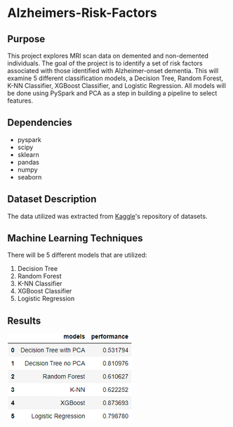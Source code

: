 # Alzheimers-Risk-Factors

## Purpose 
This project explores MRI scan data on demented and non-demented individuals. The goal of the project is to identify a set of risk factors associated with those identified with Alzheimer-onset dementia. This will examine 5 different classification models, a Decision Tree, Random Forest, K-NN Classifier, XGBoost Classifier, and Logistic Regression. All models will be done using PySpark and PCA as a step in building a pipeline to select features. 

## Dependencies
* pyspark
* scipy
* sklearn
* pandas
* numpy
* seaborn

## Dataset Description 
The data utilized was extracted from [Kaggle](https://www.kaggle.com/datasets/jboysen/mri-and-alzheimers?datasetId=1980&language=R)'s repository of datasets.

## Machine Learning Techniques
There will be 5 different models that are utilized:
1. Decision Tree
2. Random Forest
3. K-NN Classifier
4. XGBoost Classifier
5. Logistic Regression

## Results
![](https://github.com/xaviergenelin/Alzheimers-Risk-Factors/blob/main/results.png)

